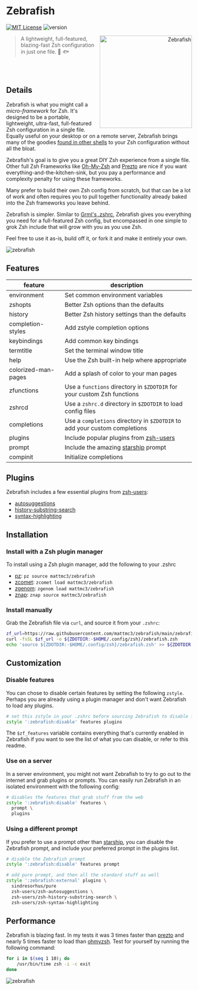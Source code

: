 # Zebrafish

[![MIT License](https://img.shields.io/badge/license-MIT-007EC7.svg)](/LICENSE)
![version](https://img.shields.io/badge/version-v0.6.2-orange)

<a title="Azul [Copyrighted free use], via Wikimedia Commons"
   href="https://commons.wikimedia.org/wiki/File:Zebrafisch.jpg"
   align="right">
<img align="right"
     width="250"
     alt="Zebrafish"
     src="https://upload.wikimedia.org/wikipedia/commons/thumb/a/ac/Zebrafisch.jpg/512px-Zebrafisch.jpg">
</a>

> A lightweight, full-featured, blazing-fast Zsh configuration in just one file. :zebra: :fish:

<br>
<br>

## Details

Zebrafish is what you might call a _micro-framework_ for Zsh. It's designed to be a
portable, lightweight, ultra-fast, full-featured Zsh configuration in a single file.
Equally useful on your desktop or on a remote server, Zebrafish brings many of the
goodies [found in other shells][fish] to your Zsh configuration without all the bloat.

Zebrafish's goal is to give you a great DIY Zsh experience from a single file. Other
full Zsh Frameworks like [Oh-My-Zsh][ohmyzsh] and [Prezto][prezto] are nice if
you want everything-and-the-kitchen-sink, but you pay a performance and complexity
penalty for using these frameworks.

Many prefer to build their own Zsh config from scratch, but that can be a lot of work
and often requires you to pull together functionality already baked into the Zsh
frameworks you leave behind.

Zebrafish is simpler. Similar to [Grml's .zshrc][grml-zshrc], Zebrafish gives you
everything you need for a full-featured Zsh config, but encompassed in one simple to
grok Zsh include that will grow with you as you use Zsh.

Feel free to use it as-is, build off it, or fork it and make it entirely your own.

![zebrafish](https://raw.githubusercontent.com/mattmc3/zebrafish/resources/img/zebrafish.png)

## Features

| feature             | description                                                                |
| ------------------- | -------------------------------------------------------------------------- |
| environment         | Set common environment variables                                           |
| zshopts             | Better Zsh options than the defaults                                       |
| history             | Better Zsh history settings than the defaults                              |
| completion-styles   | Add zstyle completion options                                              |
| keybindings         | Add common key bindings                                                    |
| termtitle           | Set the terminal window title                                              |
| help                | Use the Zsh built-in help where appropriate                                |
| colorized-man-pages | Add a splash of color to your man pages                                    |
| zfunctions          | Use a `functions` directory in `$ZDOTDIR` for your custom Zsh functions    |
| zshrcd              | Use a `zshrc.d` directory in `$ZDOTDIR` to load config files               |
| completions         | Use a `completions` directory in `$ZDOTDIR` to add your custom completions |
| plugins             | Include popular plugins from [zsh-users]                                   |
| prompt              | Include the amazing [starship] prompt                                      |
| compinit            | Initialize completions                                                     |

## Plugins

Zebrafish includes a few essential plugins from [zsh-users]:
- [autosuggestions](https://github.com/zsh-users/zsh-autosuggestions)
- [history-substring-search](https://github.com/zsh-users/zsh-history-substring-search)
- [syntax-highlighting](https://github.com/zsh-users/zsh-syntax-highlighting)

## Installation

### Install with a Zsh plugin manager

To install using a Zsh plugin manager, add the following to your .zshrc

- [pz]: `pz source mattmc3/zebrafish`
- [zcomet]: `zcomet load mattmc3/zebrafish`
- [zgenom]: `zgenom load mattmc3/zebrafish`
- [znap]: `znap source mattmc3/zebrafish`

### Install manually

Grab the Zebrafish file via `curl`, and source it from your `.zshrc`:

```zsh
zf_url=https://raw.githubusercontent.com/mattmc3/zebrafish/main/zebrafish.zsh
curl -fsSL $zf_url -o ${ZDOTDIR:-$HOME/.config/zsh}/zebrafish.zsh
echo 'source ${ZDOTDIR:-$HOME/.config/zsh}/zebrafish.zsh' >> ${ZDOTDIR:-~}/.zshrc
```

## Customization

### Disable features

You can chose to disable certain features by setting the following `zstyle`. Perhaps
you are already using a plugin manager and don't want Zebrafish to load any plugins.

```zsh
# set this zstyle in your .zshrc before sourcing Zebrafish to disable features
zstyle ':zebrafish:disable' features plugins
```

The `$zf_features` variable contains everything that's currently enabled in Zebrafish
if you want to see the list of what you can disable, or refer to this readme.

### Use on a server

In a server environment, you might not want Zebrafish to try to go out to the internet
and grab plugins or prompts. You can easily run Zebrafish in an isolated environment
with the following config:

```zsh
# disables the features that grab stuff from the web
zstyle ':zebrafish:disable' features \
  prompt \
  plugins
```

### Using a different prompt

If you prefer to use a prompt other than [starship], you can disable the Zebrafish
prompt, and include your preferred prompt in the plugins list.

```zsh
# disable the Zebrafish prompt
zstyle ':zebrafish:disable' features prompt

# add pure prompt, and then all the standard stuff as well
zstyle ':zebrafish:external' plugins \
  sindresorhus/pure
  zsh-users/zsh-autosuggestions \
  zsh-users/zsh-history-substring-search \
  zsh-users/zsh-syntax-highlighting
```

## Performance

Zebrafish is blazing fast. In my tests it was 3 times faster than [prezto] and
nearly 5 times faster to load than [ohmyzsh]. Test for yourself by running the
following command:

```zsh
for i in $(seq 1 10); do
    /usr/bin/time zsh -i -c exit
done
```

![zebrafish](https://raw.githubusercontent.com/mattmc3/zebrafish/resources/img/benchmark.png)


[grml-zshrc]: https://github.com/grml/grml-etc-core/blob/master/etc/zsh/zshrc
[ohmyzsh]: https://github.com/ohmyzsh/ohmyzsh
[prezto]: https://github.com/sorin-ionescu/prezto
[zsh-users]: https://github.com/zsh-users/
[pz]: https://github.com/mattmc3/pz
[zcomet]: https://github.com/agkozak/zcomet
[zgenom]: https://github.com/jandamm/zgenom
[znap]: https://github.com/marlonrichert/zsh-snap
[fish]: https://fishshell.com
[starship]: https://starship.rs
